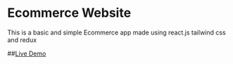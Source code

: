 # Ecommerce Website

This is a basic and simple Ecommerce app made using react.js tailwind css and redux

##[Live Demo](https://simple-ecommerce.vercel.app/)